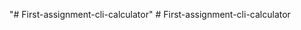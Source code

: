 "# First-assignment-cli-calculator" 
#   F i r s t - a s s i g n m e n t - c l i - c a l c u l a t o r  
 